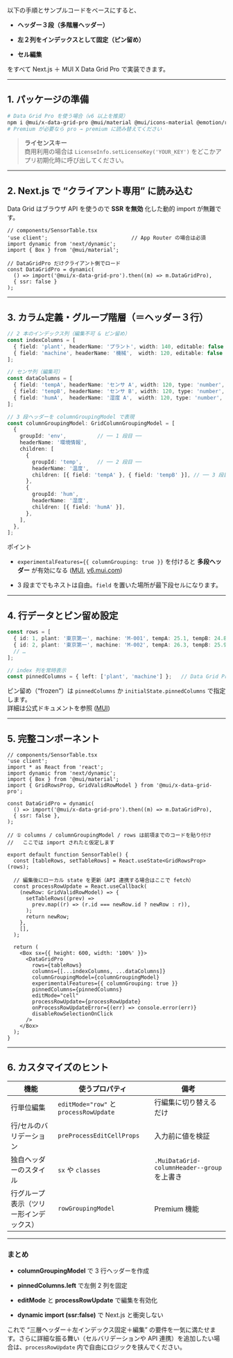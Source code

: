 
以下の手順とサンプルコードをベースにすると、

- **ヘッダー３段（多階層ヘッダー）**
    
- **左２列をインデックスとして固定（ピン留め）**
    
- **セル編集**
    

をすべて Next.js ＋ MUI X Data Grid Pro で実装できます。

---

## 1. パッケージの準備

```bash
# Data Grid Pro を使う場合（v6 以上を推奨）
npm i @mui/x-data-grid-pro @mui/material @mui/icons-material @emotion/react @emotion/styled
# Premium が必要なら pro → premium に読み替えてください
```

> **ライセンスキー**  
> 商用利用の場合は `LicenseInfo.setLicenseKey('YOUR_KEY')` をどこかアプリ初期化時に呼び出してください。

---

## 2. Next.js で “クライアント専用” に読み込む

Data Grid はブラウザ API を使うので **SSR を無効** 化した動的 import が無難です。

```tsx
// components/SensorTable.tsx
'use client';                           // App Router の場合は必須
import dynamic from 'next/dynamic';
import { Box } from '@mui/material';

// DataGridPro だけクライアント側でロード
const DataGridPro = dynamic(
  () => import('@mui/x-data-grid-pro').then((m) => m.DataGridPro),
  { ssr: false }
);
```

---

## 3. カラム定義・グループ階層（＝ヘッダー３行）

```ts
// 2 本のインデックス列（編集不可 & ピン留め）
const indexColumns = [
  { field: 'plant', headerName: 'プラント', width: 140, editable: false },
  { field: 'machine', headerName: '機械',  width: 120, editable: false },
];

// センサ列（編集可）
const dataColumns = [
  { field: 'tempA', headerName: 'センサ A', width: 120, type: 'number', editable: true },
  { field: 'tempB', headerName: 'センサ B', width: 120, type: 'number', editable: true },
  { field: 'humA',  headerName: '湿度 A',  width: 120, type: 'number', editable: true },
];

// 3 段ヘッダーを columnGroupingModel で表現
const columnGroupingModel: GridColumnGroupingModel = [
  {
    groupId: 'env',          // ── 1 段目 ──
    headerName: '環境情報',
    children: [
      {
        groupId: 'temp',     // ── 2 段目 ──
        headerName: '温度',
        children: [{ field: 'tempA' }, { field: 'tempB' }], // ── 3 段目 ──
      },
      {
        groupId: 'hum',
        headerName: '湿度',
        children: [{ field: 'humA' }],
      },
    ],
  },
];
```

ポイント

- `experimentalFeatures={{ columnGrouping: true }}` を付けると **多段ヘッダー** が有効になる ([MUI](https://mui.com/x/react-data-grid/column-groups/?utm_source=chatgpt.com "Data Grid - Column groups - MUI X"), [v6.mui.com](https://v6.mui.com/x/react-data-grid/column-groups/?utm_source=chatgpt.com "Data Grid - Column groups - MUI X"))
    
- 3 段まででもネストは自由。`field` を置いた場所が最下段セルになります。
    

---

## 4. 行データとピン留め設定

```ts
const rows = [
  { id: 1, plant: '東京第一', machine: 'M-001', tempA: 25.1, tempB: 24.8, humA: 42 },
  { id: 2, plant: '東京第一', machine: 'M-002', tempA: 26.3, tempB: 25.9, humA: 40 },
  // …
];

// index 列を常時表示
const pinnedColumns = { left: ['plant', 'machine'] };   // Data Grid Pro 6+
```

ピン留め（“frozen”）は `pinnedColumns` か `initialState.pinnedColumns` で指定します。  
詳細は公式ドキュメントを参照 ([MUI](https://mui.com/x/react-data-grid/column-pinning/?utm_source=chatgpt.com "Data Grid - Column pinning - MUI X"))

---

## 5. 完整コンポーネント

```tsx
// components/SensorTable.tsx
'use client';
import * as React from 'react';
import dynamic from 'next/dynamic';
import { Box } from '@mui/material';
import { GridRowsProp, GridValidRowModel } from '@mui/x-data-grid-pro';

const DataGridPro = dynamic(
  () => import('@mui/x-data-grid-pro').then((m) => m.DataGridPro),
  { ssr: false },
);

// ① columns / columnGroupingModel / rows は前項までのコードを貼り付け
//   ここでは import されたと仮定します

export default function SensorTable() {
  const [tableRows, setTableRows] = React.useState<GridRowsProp>(rows);

  // 編集後にローカル state を更新（API 連携する場合はここで fetch）
  const processRowUpdate = React.useCallback(
    (newRow: GridValidRowModel) => {
      setTableRows((prev) =>
        prev.map((r) => (r.id === newRow.id ? newRow : r)),
      );
      return newRow;
    },
    [],
  );

  return (
    <Box sx={{ height: 600, width: '100%' }}>
      <DataGridPro
        rows={tableRows}
        columns={[...indexColumns, ...dataColumns]}
        columnGroupingModel={columnGroupingModel}
        experimentalFeatures={{ columnGrouping: true }}
        pinnedColumns={pinnedColumns}
        editMode="cell"
        processRowUpdate={processRowUpdate}
        onProcessRowUpdateError={(err) => console.error(err)}
        disableRowSelectionOnClick
      />
    </Box>
  );
}
```

---

## 6. カスタマイズのヒント

|機能|使うプロパティ|備考|
|---|---|---|
|行単位編集|`editMode="row"` と `processRowUpdate`|行編集に切り替えるだけ|
|行/セルのバリデーション|`preProcessEditCellProps`|入力前に値を検証|
|独自ヘッダーのスタイル|`sx` や `classes`|`.MuiDataGrid-columnHeader--group` を上書き|
|行グループ表示（ツリー形インデックス）|`rowGroupingModel`|Premium 機能|

---

### まとめ

- **columnGroupingModel** で 3 行ヘッダーを作成
    
- **pinnedColumns.left** で左側 2 列を固定
    
- **editMode** と **processRowUpdate** で編集を有効化
    
- **dynamic import (ssr:false)** で Next.js と衝突しない
    

これで “三層ヘッダー＋左インデックス固定＋編集” の要件を一気に満たせます。さらに詳細な振る舞い（セルバリデーションや API 連携）を追加したい場合は、`processRowUpdate` 内で自由にロジックを挟んでください。